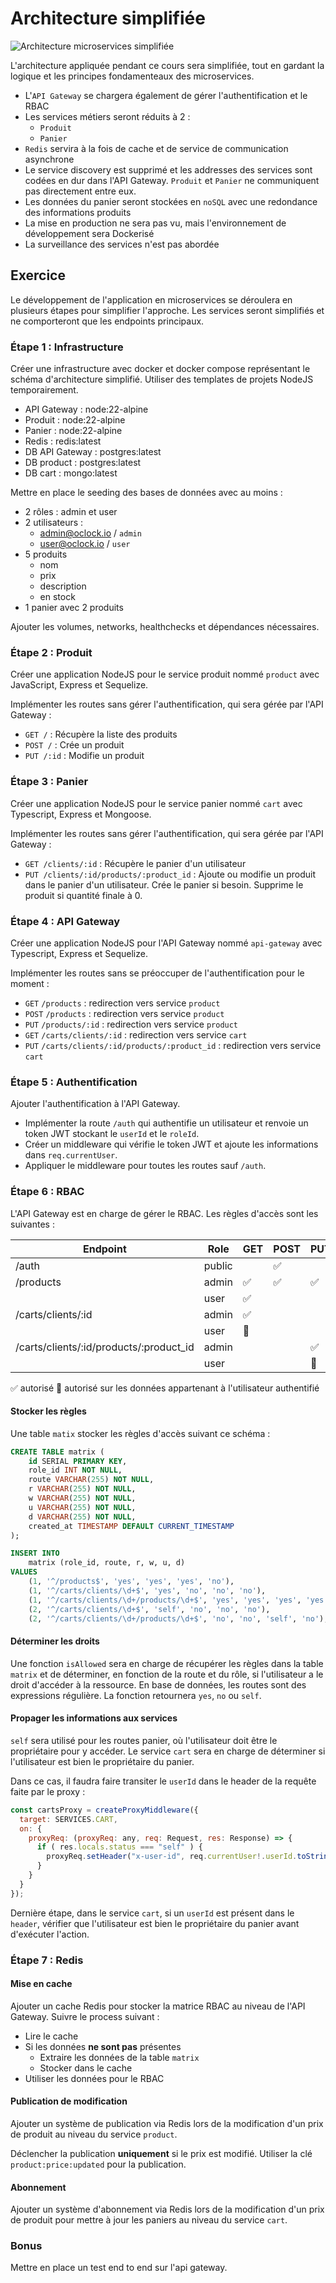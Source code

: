 # Architecture simplifiée

![Architecture microservices simplifiée](./µservices-simplified.drawio.png)

L'architecture appliquée pendant ce cours sera simplifiée, tout en gardant la logique et les principes fondamenteaux des microservices.

- L'`API Gateway` se chargera également de gérer l'authentification et le RBAC
- Les services métiers seront réduits à 2 :
  - `Produit`
  - `Panier`
- `Redis` servira à la fois de cache et de service de communication asynchrone
- Le service discovery est supprimé et les addresses des services sont codées en dur dans l'API Gateway. `Produit` et `Panier` ne communiquent pas directement entre eux.
- Les données du panier seront stockées en `noSQL` avec une redondance des informations produits
- La mise en production ne sera pas vu, mais l'environnement de développement sera Dockerisé
- La surveillance des services n'est pas abordée

## Exercice

Le développement de l'application en microservices se déroulera en plusieurs étapes pour simplifier l'approche. Les services seront simplifiés et ne comporteront que les endpoints principaux.

### Étape 1 : Infrastructure

Créer une infrastructure avec docker et docker compose représentant le schéma d'architecture simplifié. Utiliser des templates de projets NodeJS temporairement.

- API Gateway : node:22-alpine
- Produit : node:22-alpine
- Panier : node:22-alpine
- Redis : redis:latest
- DB API Gateway : postgres:latest
- DB product : postgres:latest
- DB cart : mongo:latest

Mettre en place le seeding des bases de données avec au moins :

- 2 rôles : admin et user
- 2 utilisateurs :
  - <admin@oclock.io> / `admin`
  - <user@oclock.io> / `user`
- 5 produits
  - nom
  - prix
  - description
  - en stock
- 1 panier avec 2 produits

Ajouter les volumes, networks, healthchecks et dépendances nécessaires.

### Étape 2 : Produit

Créer une application NodeJS pour le service produit nommé `product` avec JavaScript, Express et Sequelize.

Implémenter les routes sans gérer l'authentification, qui sera gérée par l'API Gateway :

- `GET /` : Récupère la liste des produits
- `POST /` : Crée un produit
- `PUT /:id` : Modifie un produit

### Étape 3 : Panier

Créer une application NodeJS pour le service panier nommé `cart` avec Typescript, Express et Mongoose.

Implémenter les routes sans gérer l'authentification, qui sera gérée par l'API Gateway :

- `GET /clients/:id` : Récupère le panier d'un utilisateur
- `PUT /clients/:id/products/:product_id` : Ajoute ou modifie un produit dans le panier d'un utilisateur. Crée le panier si besoin. Supprime le produit si quantité finale à 0.

### Étape 4 : API Gateway

Créer une application NodeJS pour l'API Gateway nommé `api-gateway` avec Typescript, Express et Sequelize.

Implémenter les routes sans se préoccuper de l'authentification pour le moment :

- `GET` `/products` : redirection vers service `product`
- `POST` `/products` : redirection vers service `product`
- `PUT` `/products/:id` : redirection vers service `product`
- `GET` `/carts/clients/:id` : redirection vers service `cart`
- `PUT` `/carts/clients/:id/products/:product_id` : redirection vers service `cart`

### Étape 5 : Authentification

Ajouter l'authentification à l'API Gateway.

- Implémenter la route `/auth` qui authentifie un utilisateur et renvoie un token JWT stockant le `userId` et le `roleId`.
- Créer un middleware qui vérifie le token JWT et ajoute les informations dans `req.currentUser`.
- Appliquer le middleware pour toutes les routes sauf `/auth`.

### Étape 6 : RBAC

L'API Gateway est en charge de gérer le RBAC. Les règles d'accès sont les suivantes :

| Endpoint | Role | GET | POST | PUT | DELETE |
|----------|------|-----|------|-----|--------|
| /auth | public | | ✅ | | |
| /products | admin | ✅ | ✅ | ✅ | |
|  | user | ✅ | | | |
| /carts/clients/:id | admin | ✅ | | | |
|  | user | 👤 | | | |
| /carts/clients/:id/products/:product_id | admin | | | ✅ | |
|  | user | | | 👤 | |

✅ autorisé 👤 autorisé sur les données appartenant à l'utilisateur authentifié

#### Stocker les règles

Une table `matix` stocker les règles d'accès suivant ce schéma :

```sql
CREATE TABLE matrix (
    id SERIAL PRIMARY KEY,
    role_id INT NOT NULL,
    route VARCHAR(255) NOT NULL,
    r VARCHAR(255) NOT NULL,
    w VARCHAR(255) NOT NULL,
    u VARCHAR(255) NOT NULL,
    d VARCHAR(255) NOT NULL,
    created_at TIMESTAMP DEFAULT CURRENT_TIMESTAMP
);

INSERT INTO 
    matrix (role_id, route, r, w, u, d) 
VALUES 
    (1, '^/products$', 'yes', 'yes', 'yes', 'no'),
    (1, '^/carts/clients/\d+$', 'yes', 'no', 'no', 'no'),
    (1, '^/carts/clients/\d+/products/\d+$', 'yes', 'yes', 'yes', 'yes'),
    (2, '^/carts/clients/\d+$', 'self', 'no', 'no', 'no'),
    (2, '^/carts/clients/\d+/products/\d+$', 'no', 'no', 'self', 'no');
```

#### Déterminer les droits

Une fonction `isAllowed` sera en charge de récupérer les règles dans la table `matrix` et de déterminer, en fonction de la route et du rôle, si l'utilisateur a le droit d'accéder à la ressource. En base de données, les routes sont des expressions régulière. La fonction retournera `yes`, `no` ou `self`.

#### Propager les informations aux services

`self` sera utilisé pour les routes panier, où l'utilisateur doit être le propriétaire pour y accéder. Le service `cart` sera en charge de déterminer si l'utilisateur est bien le propriétaire du panier.

Dans ce cas, il faudra faire transiter le `userId` dans le header de la requête faite par le proxy :

```js
const cartsProxy = createProxyMiddleware({
  target: SERVICES.CART,
  on: {
    proxyReq: (proxyReq: any, req: Request, res: Response) => {
      if ( res.locals.status === "self" ) {
        proxyReq.setHeader("x-user-id", req.currentUser!.userId.toString());
      }
    }
  }
});
```

Dernière étape, dans le service `cart`, si un `userId` est présent dans le `header`, vérifier que l'utilisateur est bien le propriétaire du panier avant d'exécuter l'action.

### Étape 7 : Redis

#### Mise en cache

Ajouter un cache Redis pour stocker la matrice RBAC au niveau de l'API Gateway. Suivre le process suivant :

- Lire le cache
- Si les données **ne sont pas** présentes
  - Extraire les données de la table `matrix`
  - Stocker dans le cache
- Utiliser les données pour le RBAC

#### Publication de modification

Ajouter un système de publication via Redis lors de la modification d'un prix de produit au niveau du service `product`.

Déclencher la publication **uniquement** si le prix est modifié. Utiliser la clé `product:price:updated` pour la publication.

#### Abonnement

Ajouter un système d'abonnement via Redis lors de la modification d'un prix de produit pour mettre à jour les paniers au niveau du service `cart`.

### Bonus

Mettre en place un test end to end sur l'api gateway.
